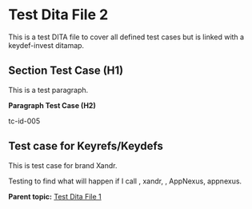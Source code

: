# Test Dita File 2

<div class="body">

This is a test DITA file to cover all defined test cases but is linked
with a keydef-invest ditamap.

<div id="test-dita-file-1__tc-id-004" class="section">

## Section Test Case (H1)

This is a test paragraph.

**Paragraph Test Case (H2)**

tc-id-005

</div>

<div class="section">

## Test case for Keyrefs/Keydefs

This is test case for brand <span class="ph">Xandr</span>.

Testing to find what will happen if I call <span class="ph"></span>,
<span class="ph">xandr</span>, <span class="ph"></span>,
<span class="ph">AppNexus</span>, <span class="ph">appnexus</span>.

</div>

</div>

<div class="related-links">

<div class="familylinks">

<div class="parentlink">

**Parent topic:** <a href="../topics/test-dita-file-1.html" class="link"
title="This is a test DITA file to cover all defined test cases but is linked with a keydef-general ditamap.">Test
Dita File 1</a>

</div>

</div>

</div>
